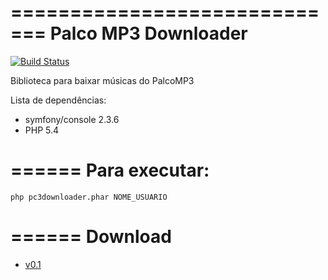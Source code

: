 =============================
Palco MP3 Downloader
=============================

[![Build Status](https://travis-ci.org/phpinheiros/pc3downloader.png?branch=master)](https://travis-ci.org/phpinheiros/pc3downloader)


Biblioteca para baixar músicas do PalcoMP3

Lista de dependências:
* symfony/console 2.3.6
* PHP 5.4

======
Para executar:
======
`php pc3downloader.phar NOME_USUARIO`

======
Download
======

* [v0.1](https://github.com/phpinheiros/pc3downloader/releases/download/v0.1/pc3downloader.phar)